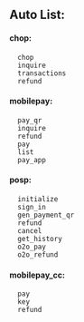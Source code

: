 ## **Auto List:**

#### chop:

 

```
  chop
  inquire
  transactions
  refund
```



#### mobilepay:

```
  pay_qr
  inquire
  refund
  pay
  list
  pay_app
```



#### posp:

```
  initialize
  sign_in
  gen_payment_qr
  refund
  cancel
  get_history
  o2o_pay
  o2o_refund
```
#### mobilepay_cc:

```
  pay
  key
  refund
```

